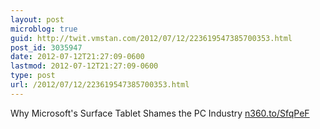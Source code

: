 ```yaml
---
layout: post
microblog: true
guid: http://twit.vmstan.com/2012/07/12/223619547385700353.html
post_id: 3035947
date: 2012-07-12T21:27:09-0600
lastmod: 2012-07-12T21:27:09-0600
type: post
url: /2012/07/12/223619547385700353.html
---
```

Why Microsoft's Surface Tablet Shames the PC Industry <a href="http://n360.to/SfqPeF">n360.to/SfqPeF</a>
